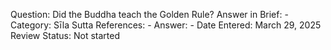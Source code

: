 Question: Did the Buddha teach the Golden Rule?
Answer in Brief: -
 Category: Sīla
Sutta References: -
Answer: -
Date Entered: March 29, 2025
Review Status: Not started